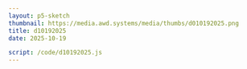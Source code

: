 ```yaml
---
layout: p5-sketch
thumbnail: https://media.awd.systems/media/thumbs/d010192025.png
title: d10192025
date: 2025-10-19

script: /code/d10192025.js
---
```

